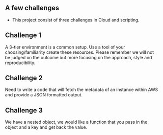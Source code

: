 ## A few challenges
- This project consist of three challenges in Cloud and scripting.

## Challenge 1

A 3-tier environment is a common setup. Use a tool of your choosing/familiarity create these resources. Please remember we will not be judged on the outcome but more focusing on the approach, style and reproducibility.

## Challenge 2

Need to write a code that will fetch the metadata of an instance within AWS and provide a JSON formatted output.   

## Challenge 3

We have a nested object, we would like a function that you pass in the object and a key and get back the value.
